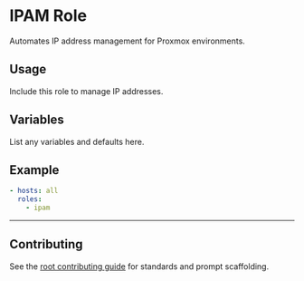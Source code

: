 # IPAM Role

Automates IP address management for Proxmox environments.

## Usage
Include this role to manage IP addresses.

## Variables
List any variables and defaults here.

## Example
```yaml
- hosts: all
  roles:
    - ipam
```

---

## Contributing
See the [root contributing guide](../../docs/contributing.md) for standards and prompt scaffolding.